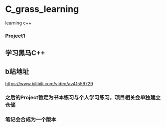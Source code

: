 # C_grass_learning
learning c++

### Project1
## 学习黑马C++
## b站地址
https://www.bilibili.com/video/av41559729

### 之后的Project暂定为书本练习与个人学习练习，项目相关会单独建立仓储
### 笔记会合成为一个版本
